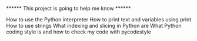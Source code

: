 ****** This project is going to help me know ******

How to use the Python interpreter
How to print text and variables using print
How to use strings
What indexing and slicing in Python are
What Python coding style is and how to check my code with pycodestyle
